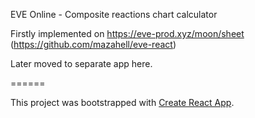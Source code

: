 EVE Online - Composite reactions chart calculator

Firstly implemented on https://eve-prod.xyz/moon/sheet (https://github.com/mazahell/eve-react)

Later moved to separate app here.

======

This project was bootstrapped with [Create React App](https://github.com/facebookincubator/create-react-app).
